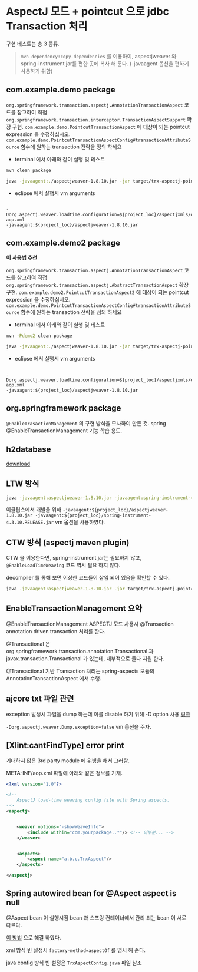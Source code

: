 # AspectJ 모드 + pointcut 으로 jdbc Transaction 처리

구현 테스트는 총 3 종류.

> `mvn dependency:copy-dependencies` 를 이용하여, aspectjweaver 와 spring-instrument jar를 편한 곳에 복사 해 둔다. (-javaagent 옵션을 편하게 사용하기 위함)

## com.example.demo package

`org.springframework.transaction.aspectj.AnnotationTransactionAspect` 코드를 참고하여
직접 `org.springframework.transaction.interceptor.TransactionAspectSupport` 확장 구현.
`com.example.demo.PointcutTransactionAspect` 에 대상이 되는 pointcut expression 을 수정하십시오.
`com.example.demo.PointcutTransactionAspectConfig#transactionAttributeSource` 함수에 원하는 transaction 전략을 정의 하세요

- terminal 에서 아래와 같이 실행 및 테스트
```bash
mvn clean package

java -javaagent:./aspectjweaver-1.8.10.jar -jar target/trx-aspectj-pointcut-1.0-SNAPSHOT.jar
```

- eclipse 에서 실행시 vm arguments
```eclipse

-Dorg.aspectj.weaver.loadtime.configuration=${project_loc}/aspectjxmls/demo1-aop.xml
-javaagent:${project_loc}/aspectjweaver-1.8.10.jar

```

## com.example.demo2 package

**이 사용법 추천**

`org.springframework.transaction.aspectj.AnnotationTransactionAspect` 코드를 참고하여
직접 `org.springframework.transaction.aspectj.AbstractTransactionAspect` 확장 구현.
`com.example.demo2.PointcutTransactionAspect2` 에 대상이 되는 pointcut expression 을 수정하십시오.
`com.example.demo.PointcutTransactionAspectConfig#transactionAttributeSource` 함수에 원하는 transaction 전략을 정의 하세요

- terminal 에서 아래와 같이 실행 및 테스트
```bash
mvn -Pdemo2 clean package

java -javaagent:./aspectjweaver-1.8.10.jar -jar target/trx-aspectj-pointcut-1.0-SNAPSHOT.jar
```

- eclipse 에서 실행시 vm arguments
```eclipse

-Dorg.aspectj.weaver.loadtime.configuration=${project_loc}/aspectjxmls/demo2-aop.xml
-javaagent:${project_loc}/aspectjweaver-1.8.10.jar

```

## org.springframework package

`@EnableTrasactionManagement` 의 구현 방식을 모사하여 만든 것.
spring @EnableTransactionManagement 기능 학습 용도.


## h2database

[download](http://h2database.com/html/download.html)

## LTW 방식

```sh
java -javaagent:aspectjweaver-1.8.10.jar -javaagent:spring-instrument-4.3.10.RELEASE.jar -jar target/trx-aspectj-pointcut-1.0-SNAPSHOT.jar
```

이클립스에서 개발을 위해 `-javaagent:${project_loc}/aspectjweaver-1.8.10.jar -javaagent:${project_loc}/spring-instrument-4.3.10.RELEASE.jar` vm 옵션을 사용하였다.

## CTW 방식 (aspectj maven plugin)

CTW 을 이용한다면, spring-instrument jar는 필요하지 않고, `@EnableLoadTimeWeaving` 코드 역시 필요 하지 않다.

decompiler 를 통해 보면 이상한 코드들이 삽입 되어 있음을 확인할 수 있다.

```sh
java -javaagent:aspectjweaver-1.8.10.jar -jar target/trx-aspectj-pointcut-1.0-SNAPSHOT.jar
```

## EnableTransactionManagement 요약

@EnableTransactionManagement ASPECTJ 모드 사용시 @Transaction annotation driven transaction 처리를 한다.

@Transactional 은 org.springframework.transaction.annotation.Transactional 과 javax.transaction.Transactional 가 있는데, 내부적으로 둘다 지원 한다.

@Transactional 기반 Transaction 처리는 spring-aspects 모듈의 AnnotationTransactionAspect 에서 수행.

## ajcore txt 파일 관련

exception 발생시 파일을 dump 하는데 이를 disable 하기 위해 -D option 사용 [링크](https://eclipse.org/aspectj/doc/released/pdguide/ajcore.html)

`-Dorg.aspectj.weaver.Dump.exception=false` vm 옵션을 주자.

## [Xlint:cantFindType] error print

기대하지 않은 3rd party module 에 위빙을 해서 그러함.

META-INF/aop.xml 파일에 아래와 같은 정보를 기재.

```xml
<?xml version="1.0"?>

<!--
    AspectJ load-time weaving config file with Spring aspects.
-->
<aspectj>


    <weaver options="-showWeaveInfo">
        <include within="com.yourpackage..*"/> <!-- 이부분... -->
    </weaver>


    <aspects>
        <aspect name="a.b.c.TrxAspect"/>
    </aspects>

</aspectj>
```

## Spring autowired bean for @Aspect aspect is null

@Aspect bean 이 실행시점 bean 과 스프링 컨테이너에서 관리 되는 bean 이 서로 다르다.

[이 방법](https://stackoverflow.com/questions/9633840/spring-autowired-bean-for-aspect-aspect-is-null) 으로 해결 하였다.

xml 방식 빈 설정시 `factory-method=aspectOf` 를 명시 해 준다.

java config 방식 빈 설정은 `TrxAspectConfig.java` 파일 참조
